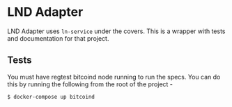 # LND Adapter

LND Adapter uses `ln-service` under the covers.  This is a wrapper with tests and documentation for that project.

## Tests

You must have regtest bitcoind node running to run the specs.  You can do this by running the following from the root of the project -

```
$ docker-compose up bitcoind
```
